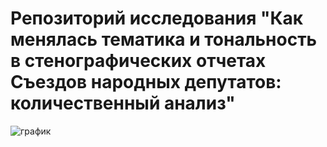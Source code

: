 # Репозиторий исследования "Как менялась тематика и тональность в стенографических отчетах Съездов народных депутатов: количественный анализ"


![график](https://user-images.githubusercontent.com/39305857/123511363-7d8a2080-d689-11eb-9b0b-d064433d5f7b.jpg)
